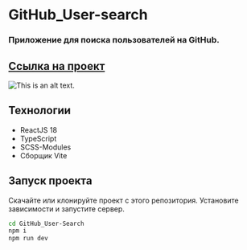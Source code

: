 # GitHub_User-search

### Приложение для поиска пользователей на GitHub.

## [Ссылка на проект](git-hub-user-search-virid.vercel.app)

![This is an alt text.](/igh-search.png "This is a sample image.")

## Технологии

- ReactJS 18
- TypeScript
- SCSS-Modules
- Сборщик Vite

## Запуск проекта

Скачайте или клонируйте проект с этого репозитория.
Установите зависимости и запустите сервер.

```sh
cd GitHub_User-Search
npm i
npm run dev
```
